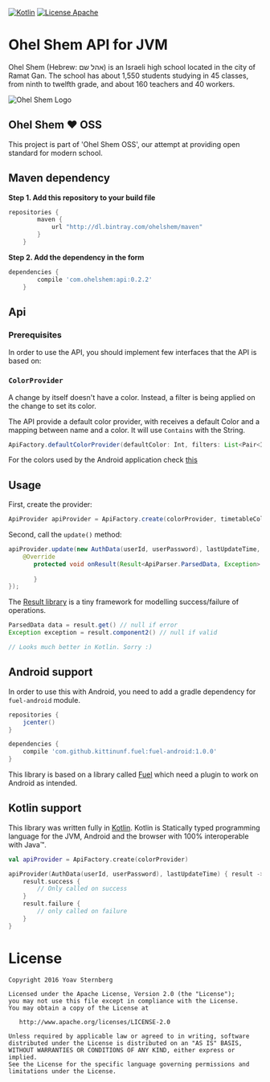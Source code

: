[![Kotlin](https://img.shields.io/badge/kotlin-1.0.0-blue.svg)](http://kotlinlang.org) [![License Apache](https://img.shields.io/badge/License-Apache%202.0-red.svg)](http://www.apache.org/licenses/LICENSE-2.0)

Ohel Shem API for JVM
=====================
Ohel Shem (Hebrew: אהל שם‎) is an Israeli high school located in the city of Ramat Gan. 
The school has about 1,550 students studying in 45 classes, from ninth to twelfth grade, and about 160 teachers and 40 workers.

![Ohel Shem Logo](http://i.imgur.com/Yy1Z5aX.png)

## Ohel Shem :heart: OSS
This project is part of 'Ohel Shem OSS', our attempt at providing open standard for modern school.

## Maven dependency
**Step 1. Add this repository to your build file**
```groovy
repositories {
	    maven {
            url "http://dl.bintray.com/ohelshem/maven" 
        }
	}
```
**Step 2. Add the dependency in the form**
```groovy
dependencies {
	    compile 'com.ohelshem:api:0.2.2'
	}
```


## Api

### Prerequisites
In order to use the API, you should implement few interfaces that the API is based on:

### `ColorProvider`
A change by itself doesn't have a color. Instead, a filter is being applied on the change
to set its color.

The API provide a default color provider, with receives a default Color and a mapping between 
name and a color. It will use `Contains` with the String.

```java
ApiFactory.defaultColorProvider(defaultColor: Int, filters: List<Pair<Int, String>> | Map<String, Int>)

```

For the colors used by the Android application check [this](https://github.com/OhelShem/android/blob/master/app/src/main/res/values/colors_changes.xml)

## Usage
First, create the provider:

```java
ApiProvider apiProvider = ApiFactory.create(colorProvider, timetableColors)
```

Second, call the `update()` method:

```java
apiProvider.update(new AuthData(userId, userPassword), lastUpdateTime, new ApiCallback() {
    @Override
       protected void onResult(Result<ApiParser.ParsedData, Exception> result) {
                                                                       
       }
});
```

The [Result library](https://github.com/kittinunf/Result) is a tiny framework for modelling success/failure of operations.

```java
ParsedData data = result.get() // null if error
Exception exception = result.component2() // null if valid

// Looks much better in Kotlin. Sorry :)
```


## Android support
In order to use this with Android, you need to add a gradle dependency for `fuel-android` module.

```groovy
repositories {
    jcenter()
}

dependencies {
    compile 'com.github.kittinunf.fuel:fuel-android:1.0.0'
}
```

This library is based on a library called [Fuel](https://github.com/kittinunf/Fuel) which need a plugin to work on Android as intended.

## Kotlin support
This library was written fully in [Kotlin](https://kotlinlang.org/). Kotlin is Statically typed programming language
for the JVM, Android and the browser with 100% interoperable with Java™.

```kotlin
val apiProvider = ApiFactory.create(colorProvider)

apiProvider(AuthData(userId, userPassword), lastUpdateTime) { result ->
    result.success {
        // Only called on success
    }
    result.failure {
        // only called on failure
    }
}
```

# License

```
Copyright 2016 Yoav Sternberg

Licensed under the Apache License, Version 2.0 (the "License");
you may not use this file except in compliance with the License.
You may obtain a copy of the License at

   http://www.apache.org/licenses/LICENSE-2.0

Unless required by applicable law or agreed to in writing, software
distributed under the License is distributed on an "AS IS" BASIS,
WITHOUT WARRANTIES OR CONDITIONS OF ANY KIND, either express or implied.
See the License for the specific language governing permissions and
limitations under the License.
```
